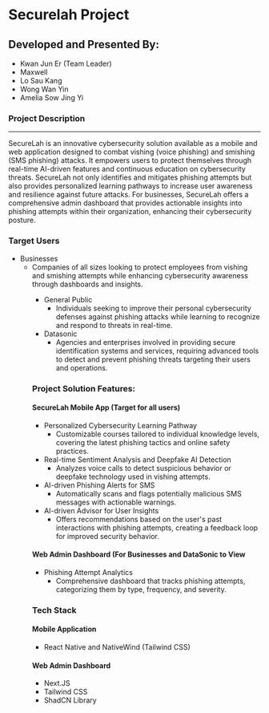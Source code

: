 <h1>Securelah Project</h1>
<h2>Developed and Presented By:</h2>
<ul>
  <li>Kwan Jun Er (Team Leader)</li>
  <li>Maxwell</li>
  <li>Lo Sau Kang</li>
  <li>Wong Wan Yin</li>
  <li>Amelia Sow Jing Yi</li>
</ul>

<h3>Project Description </h3>
<hr/>
<p>
  SecureLah is an innovative cybersecurity solution available as a mobile and web application designed to combat vishing (voice phishing) and smishing (SMS phishing) attacks. It empowers users to protect themselves through real-time AI-driven features and continuous education on cybersecurity threats. SecureLah not only identifies and mitigates phishing attempts but also provides personalized learning pathways to increase user awareness and resilience against future attacks.
  For businesses, SecureLah offers a comprehensive admin dashboard that provides actionable insights into phishing attempts within their organization, enhancing their cybersecurity posture.
</p>

<h3>Target Users </h3>
<ul>
  <li>
    Businesses
    <ul>
      <li>Companies of all sizes looking to protect employees from vishing and smishing attempts while enhancing cybersecurity awareness through dashboards and insights.</li>
    <ul>
  </li>
  <li>
   General Public 
    <ul>
      <li>
        Individuals seeking to improve their personal cybersecurity defenses against phishing attacks while learning to recognize and respond to threats in real-time.
      </li>
    </ul>
  </li>
  <li>
    Datasonic 
    <ul>
      <li>
        Agencies and enterprises involved in providing secure identification systems and services, requiring advanced tools to detect and prevent phishing threats targeting their users and operations.
      </li>
    </ul>
  </li>
</ul>
<h3>Project Solution Features: </h3>
<h4>SecureLah Mobile App (Target for all users) </h4>
<ul>
  <li> Personalized Cybersecurity Learning Pathway
     <ul>
         <li>Customizable courses tailored to individual knowledge levels, covering the latest phishing tactics and online safety practices.</li>
     </ul>
  </li>
  <li>Real-time Sentiment Analysis and Deepfake AI Detection
    <ul>
    <li>Analyzes voice calls to detect suspicious behavior or deepfake technology used in vishing attempts.</li>
  </ul>
  </li>
  <li>AI-driven Phishing Alerts for SMS
  <ul>
    <li>Automatically scans and flags potentially malicious SMS messages with actionable warnings.
</li>
  </ul>
  </li>
  <li>
    AI-driven Advisor for User Insights
    <ul>
      <li>
        Offers recommendations based on the user's past interactions with phishing attempts, creating a feedback loop for improved security behavior.
      </li>
    </ul>
  </li>
</ul>

<h4>Web Admin Dashboard (For Businesses and DataSonic to View</h4>
<ul>
  <li>
    Phishing Attempt Analytics
    <ul>
      <li>
        Comprehensive dashboard that tracks phishing attempts, categorizing them by type, frequency, and severity.
      </li>
    </ul>
  </li>
</ul>

<h3>Tech Stack</h3>
<h4>Mobile Application</h4>
<ul>
  <li>React Native and NativeWind (Tailwind CSS)</li>
</ul>

<h4>Web Admin Dashboard</h4>
<ul>
  <li>Next.JS</li>
  <li>Tailwind CSS</li>
  <li>ShadCN Library</li>
</ul>
